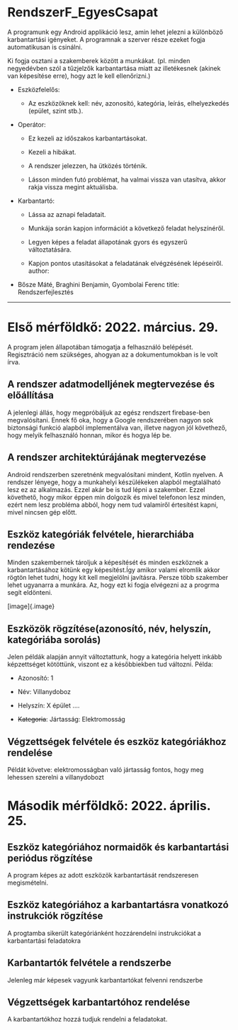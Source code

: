 # RendszerF_EgyesCsapat

  A programunk egy Android applikáció lesz, amin lehet jelezni a
  különböző karbantartási igényeket. A programnak a szerver része ezeket
  fogja automatikusan is csinálni.

  Ki fogja osztani a szakemberek között a munkákat. (pl. minden
  negyedévben szól a tűzjelzők karbantartása miatt az illetékesnek
  (akinek van képesítése erre), hogy azt le kell ellenőrizni.)

  -   Eszközfelelős:

      -   Az eszközöknek kell: név, azonosító, kategória, leírás,
          elhelyezkedés (epület, szint stb.).

  -   Operátor:

      -   Ez kezeli az időszakos karbantartásokat.

      -   Kezeli a hibákat.

      -   A rendszer jelezzen, ha ütközés történik.

      -   Lásson minden futó problémat, ha valmai vissza van utasítva,
          akkor rakja vissza megint aktuálisba.

  -   Karbantartó:

      -   Lássa az aznapi feladatait.

      -   Munkája során kapjon információt a következő feladat
          helyszínéről.

      -   Legyen képes a feladat állapotának gyors és egyszerű
          változtatására.

      -   Kapjon pontos utasításokat a feladatának elvégzésének
          lépéseiről.
author:
- Bősze Máté, Braghini Benjamin, Gyombolai Ferenc
title: Rendszerfejlesztés
---

# Első mérföldkő: 2022. március. 29.

A program jelen állapotában támogatja a felhasználó belépését.
Regisztráció nem szükséges, ahogyan az a dokumentumokban is le volt
írva.

## A rendszer adatmodelljének megtervezése és előállítása

A jelenlegi állás, hogy megpróbáljuk az egész rendszert firebase-ben
megvalósítani. Ennek fő oka, hogy a Google rendszerében nagyon sok
biztonsági funkció alapból implementálva van, illetve nagyon jól
követhező, hogy melyik felhasználó honnan, mikor és hogya lép be.

## A rendszer architektúrájának megtervezése

Android rendszerben szeretnénk megvalósítani mindent, Kotlin nyelven. A
rendszer lényege, hogy a munkahelyi készülékeken alapból megtalálható
lesz ez az alkalmazás. Ezzel akár be is tud lépni a szakember. Ezzel
követhető, hogy mikor éppen min dolgozik és mivel telefonon lesz minden,
ezért nem lesz probléma abból, hogy nem tud valamiről értesítést kapni,
mivel nincsen gép előtt.

## Eszköz kategóriák felvétele, hierarchiába rendezése

Minden szakembernek tároljuk a képesítését és minden eszköznek a
karbantartásához kötünk egy képesítést.Így amikor valami elromlik akkor
rögtön lehet tudni, hogy kit kell megjelölni javításra. Persze több
szakember lehet ugyanarra a munkára. Az, hogy ezt ki fogja elvégezni az
a progrma segít eldönteni.

[image]{.image}

## Eszközök rögzítése(azonosító, név, helyszín, kategóriába sorolás)

Jelen példák alapján annyit változtattunk, hogy a kategória helyett
inkább képzettséget kötöttünk, viszont ez a későbbiekben tud változni.
Példa:

-   Azonosító: 1

-   Név: Villanydoboz

-   Helyszín: X épület \....

-   ~~Kategoria~~: Jártasság: Elektromosság

## Végzettségek felvétele és eszköz kategóriákhoz rendelése

Példát követve: elektromosságban való jártasság fontos, hogy meg
lehessen szerelni a villanydobozt

# Második mérföldkő: 2022. április. 25.

## Eszköz kategóriához normaidők és karbantartási periódus rögzítése

A program képes az adott eszközök karbantartását rendszeresen megismételni.

## Eszköz kategóriához a karbantartásra vonatkozó instrukciók rögzítése
A progtamba sikerült kategóriánként hozzárendelni instrukciókat a karbantartási feladatokra

## Karbantartók felvétele a rendszerbe

Jelenleg már képesek vagyunk karbantartókat felvenni rendszerbe

## Végzettségek karbantartóhoz rendelése

A karbantartókhoz hozzá tudjuk rendelni a feladatokat.
